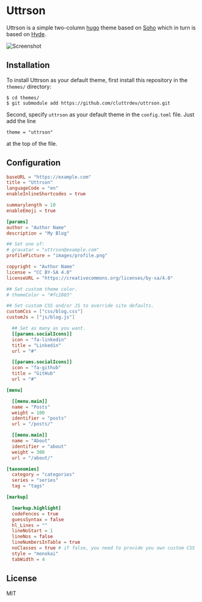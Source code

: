 # Uttrson

Uttrson is a simple two-column [hugo](https://gohugo.io) theme based on [Soho](https://github.com/alexandrevicenzi/soho)
which in turn is based on [Hyde](https://github.com/spf13/hyde).

![Screenshot](https://raw.githubusercontent.com/alexandrevicenzi/soho/master/images/tn.png)

## Installation

To install Uttrson as your default theme, first install this repository in the `themes/` directory:

    $ cd themes/
    $ git submodule add https://github.com/cluttrdev/uttrson.git

Second, specify `uttrson` as your default theme in the `config.toml` file. Just add the line

    theme = "uttrson"

at the top of the file.

## Configuration

```toml
baseURL = "https://example.com"
title = "Uttrson"
languageCode = "en"
enableInlineShortcodes = true

summarylength = 10
enableEmoji = true

[params]
author = "Author Name"
description = "My Blog"

## Set one of:
# gravatar = "uttrson@example.com"
profilePicture = "images/profile.png"

copyright = "Author Name"
license = "CC BY-SA 4.0"
licenseURL = "https://creativecommons.org/licenses/by-sa/4.0"

## Set custom theme color.
# themeColor = "#fc2803"

## Set custom CSS and/or JS to override site defaults.
customCss = ["css/blog.css"]
customJs = ["js/blog.js"]

  ## Set as many as you want.
  [[params.socialIcons]]
  icon = "fa-linkedin"
  title = "Linkedin"
  url = "#"

  [[params.socialIcons]]
  icon = "fa-github"
  title = "GitHub"
  url = "#"

[menu]

  [[menu.main]]
  name = "Posts"
  weight = 100
  identifier = "posts"
  url = "/posts/"

  [[menu.main]]
  name = "About"
  identifier = "about"
  weight = 300
  url = "/about/"

[taxonomies]
  category = "categories"
  series = "series"
  tag = "tags"

[markup]

  [markup.highlight]
  codeFences = true
  guessSyntax = false
  hl_Lines = ""
  lineNoStart = 1
  lineNos = false
  lineNumbersInTable = true
  noClasses = true # if false, you need to provide you own custom CSS
  style = "monokai"
  tabWidth = 4
```

## License

MIT
